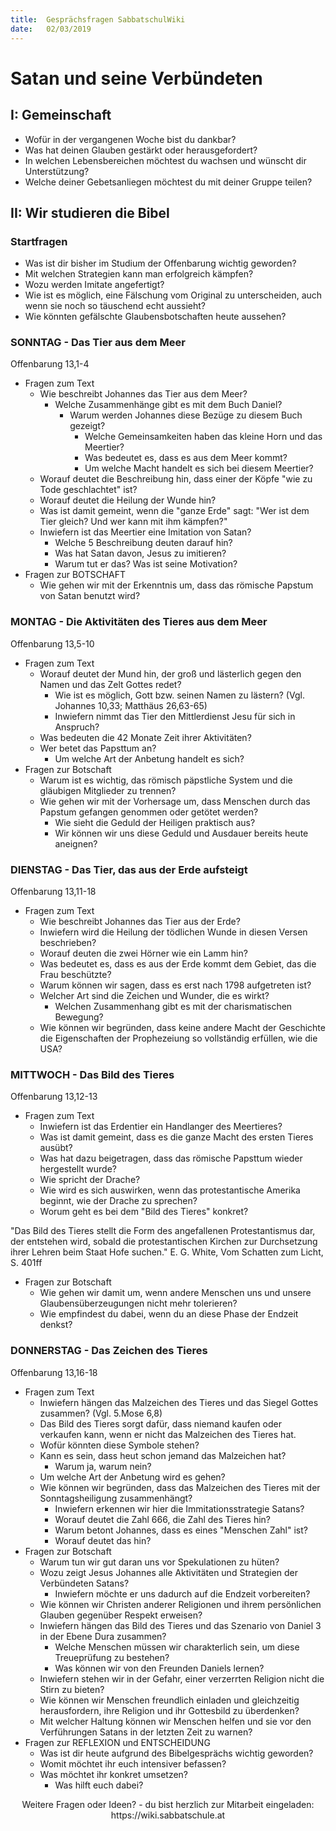 ```yaml
---
title:  Gesprächsfragen SabbatschulWiki
date:   02/03/2019
---
```


Satan und seine Verbündeten
===========================

I: Gemeinschaft
---------------

-   Wofür in der vergangenen Woche bist du dankbar?
-   Was hat deinen Glauben gestärkt oder herausgefordert?
-   In welchen Lebensbereichen möchtest du wachsen und wünscht dir
    Unterstützung?
-   Welche deiner Gebetsanliegen möchtest du mit deiner Gruppe teilen?

II: Wir studieren die Bibel
---------------------------

### Startfragen

-   Was ist dir bisher im Studium der Offenbarung wichtig geworden?
-   Mit welchen Strategien kann man erfolgreich kämpfen?
-   Wozu werden Imitate angefertigt?
-   Wie ist es möglich, eine Fälschung vom Original zu unterscheiden,
    auch wenn sie noch so täuschend echt aussieht?
-   Wie könnten gefälschte Glaubensbotschaften heute aussehen?

### SONNTAG - Das Tier aus dem Meer

Offenbarung 13,1-4

-   Fragen zum Text
    -   Wie beschreibt Johannes das Tier aus dem Meer?
        -   Welche Zusammenhänge gibt es mit dem Buch Daniel?
            -   Warum werden Johannes diese Bezüge zu diesem Buch
                gezeigt?
                -   Welche Gemeinsamkeiten haben das kleine Horn und das
                    Meertier?
                -   Was bedeutet es, dass es aus dem Meer kommt?
                -   Um welche Macht handelt es sich bei diesem Meertier?
    -   Worauf deutet die Beschreibung hin, dass einer der Köpfe "wie zu
        Tode geschlachtet" ist?
    -   Worauf deutet die Heilung der Wunde hin?
    -   Was ist damit gemeint, wenn die "ganze Erde" sagt: "Wer ist dem
        Tier gleich? Und wer kann mit ihm kämpfen?"
    -   Inwiefern ist das Meertier eine Imitation von Satan?
        -   Welche 5 Beschreibung deuten darauf hin?
        -   Was hat Satan davon, Jesus zu imitieren?
        -   Warum tut er das? Was ist seine Motivation?
-   Fragen zur BOTSCHAFT
    -   Wie gehen wir mit der Erkenntnis um, dass das römische Papstum
        von Satan benutzt wird?

### MONTAG - Die Aktivitäten des Tieres aus dem Meer

Offenbarung 13,5-10

-   Fragen zum Text
    -   Worauf deutet der Mund hin, der groß und lästerlich gegen den
        Namen und das Zelt Gottes redet?
        -   Wie ist es möglich, Gott bzw. seinen Namen zu lästern? (Vgl.
            Johannes 10,33; Matthäus 26,63-65)
        -   Inwiefern nimmt das Tier den Mittlerdienst Jesu für sich in
            Anspruch?
    -   Was bedeuten die 42 Monate Zeit ihrer Aktivitäten?
    -   Wer betet das Papsttum an?
        -   Um welche Art der Anbetung handelt es sich?
-   Fragen zur Botschaft
    -   Warum ist es wichtig, das römisch päpstliche System und die
        gläubigen Mitglieder zu trennen?
    -   Wie gehen wir mit der Vorhersage um, dass Menschen durch das
        Papstum gefangen genommen oder getötet werden?
        -   Wie sieht die Geduld der Heiligen praktisch aus?
        -   Wir können wir uns diese Geduld und Ausdauer bereits heute
            aneignen?

### DIENSTAG - Das Tier, das aus der Erde aufsteigt

Offenbarung 13,11-18

-   Fragen zum Text
    -   Wie beschreibt Johannes das Tier aus der Erde?
    -   Inwiefern wird die Heilung der tödlichen Wunde in diesen Versen
        beschrieben?
    -   Worauf deuten die zwei Hörner wie ein Lamm hin?
    -   Was bedeutet es, dass es aus der Erde kommt dem Gebiet, das die
        Frau beschützte?
    -   Warum können wir sagen, dass es erst nach 1798 aufgetreten ist?
    -   Welcher Art sind die Zeichen und Wunder, die es wirkt?
        -   Welchen Zusammenhang gibt es mit der charismatischen
            Bewegung?
    -   Wie können wir begründen, dass keine andere Macht der Geschichte
        die Eigenschaften der Prophezeiung so vollständig erfüllen, wie
        die USA?

### MITTWOCH - Das Bild des Tieres

Offenbarung 13,12-13

-   Fragen zum Text
    -   Inwiefern ist das Erdentier ein Handlanger des Meertieres?
    -   Was ist damit gemeint, dass es die ganze Macht des ersten Tieres
        ausübt?
    -   Was hat dazu beigetragen, dass das römische Papsttum wieder
        hergestellt wurde?
    -   Wie spricht der Drache?
    -   Wie wird es sich auswirken, wenn das protestantische Amerika
        beginnt, wie der Drache zu sprechen?
    -   Worum geht es bei dem "Bild des Tieres" konkret?

"Das Bild des Tieres stellt die Form des angefallenen Protestantismus
dar, der entstehen wird, sobald die protestantischen Kirchen zur
Durchsetzung ihrer Lehren beim Staat Hofe suchen." E. G. White, Vom
Schatten zum Licht, S. 401ff

-   Fragen zur Botschaft
    -   Wie gehen wir damit um, wenn andere Menschen uns und unsere
        Glaubensüberzeugungen nicht mehr tolerieren?
    -   Wie empfindest du dabei, wenn du an diese Phase der Endzeit
        denkst?

### DONNERSTAG - Das Zeichen des Tieres

Offenbarung 13,16-18

-   Fragen zum Text
    -   Inwiefern hängen das Malzeichen des Tieres und das Siegel Gottes
        zusammen? (Vgl. 5.Mose 6,8)
    -   Das Bild des Tieres sorgt dafür, dass niemand kaufen oder
        verkaufen kann, wenn er nicht das Malzeichen des Tieres hat.
    -   Wofür könnten diese Symbole stehen?
    -   Kann es sein, dass heut schon jemand das Malzeichen hat?
        -   Warum ja, warum nein?
    -   Um welche Art der Anbetung wird es gehen?
    -   Wie können wir begründen, dass das Malzeichen des Tieres mit der
        Sonntagsheiligung zusammenhängt?
        -   Inwiefern erkennen wir hier die Immitationsstrategie Satans?
        -   Worauf deutet die Zahl 666, die Zahl des Tieres hin?
        -   Warum betont Johannes, dass es eines "Menschen Zahl" ist?
        -   Worauf deutet das hin?
-   Fragen zur Botschaft
    -   Warum tun wir gut daran uns vor Spekulationen zu hüten?
    -   Wozu zeigt Jesus Johannes alle Aktivitäten und Strategien der
        Verbündeten Satans?
        -   Inwiefern möchte er uns dadurch auf die Endzeit vorbereiten?
    -   Wie können wir Christen anderer Religionen und ihrem
        persönlichen Glauben gegenüber Respekt erweisen?
    -   Inwiefern hängen das Bild des Tieres und das Szenario von Daniel
        3 in der Ebene Dura zusammen?
        -   Welche Menschen müssen wir charakterlich sein, um diese
            Treueprüfung zu bestehen?
        -   Was können wir von den Freunden Daniels lernen?
    -   Inwiefern stehen wir in der Gefahr, einer verzerrten Religion
        nicht die Stirn zu bieten?
    -   Wie können wir Menschen freundlich einladen und gleichzeitig
        herausfordern, ihre Religion und ihr Gottesbild zu überdenken?
    -   Mit welcher Haltung können wir Menschen helfen und sie vor den
        Verführungen Satans in der letzten Zeit zu warnen?
-   Fragen zur REFLEXION und ENTSCHEIDUNG
    -   Was ist dir heute aufgrund des Bibelgesprächs wichtig geworden?
    -   Womit möchtet ihr euch intensiver befassen?
    -   Was möchtet ihr konkret umsetzen?
        -   Was hilft euch dabei?

<center>Weitere Fragen oder Ideen? - du bist herzlich zur Mitarbeit eingeladen: https://wiki.sabbatschule.at</center>